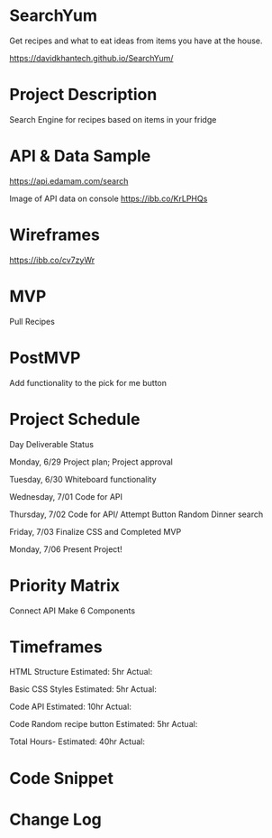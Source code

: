 # SearchYum

Get recipes and what to eat ideas from items you have at the house.

https://davidkhantech.github.io/SearchYum/

# Project Description

Search Engine for recipes based on items in your fridge

# API & Data Sample

https://api.edamam.com/search

Image of API data on console
https://ibb.co/KrLPHQs

# Wireframes

https://ibb.co/cv7zyWr

# MVP

Pull Recipes

# PostMVP

Add functionality to the pick for me button

# Project Schedule

Day Deliverable Status

Monday, 6/29 Project plan; Project approval

Tuesday, 6/30 Whiteboard functionality

Wednesday, 7/01 Code for API

Thursday, 7/02 Code for API/ Attempt Button Random Dinner search

Friday, 7/03 Finalize CSS and Completed MVP

Monday, 7/06 Present Project!

# Priority Matrix

Connect API
Make 6 Components

# Timeframes

HTML Structure Estimated: 5hr Actual:

Basic CSS Styles Estimated: 5hr Actual:

Code API Estimated: 10hr Actual:

Code Random recipe button Estimated: 5hr Actual:

Total Hours- Estimated: 40hr Actual:

# Code Snippet

# Change Log
